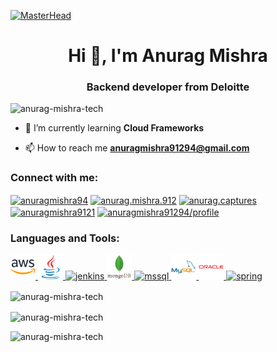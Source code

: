 [![MasterHead](https://deloitteie.wd3.myworkdayjobs.com/wday/cxs/deloitteie/Experienced_Professionals/sidebarimage/d7e4ba2ed6f70193b0f298042602f500)](https://github.com/anurag-mishra-tech/)
<h1 align="center">Hi 👋, I'm Anurag Mishra</h1>
<h3 align="center">Backend developer from Deloitte</h3>
<p align="left"> <img src="https://komarev.com/ghpvc/?username=anurag-mishra-tech&label=Profile%20views&color=0e75b6&style=flat" alt="anurag-mishra-tech" /> </p>

- 🌱 I’m currently learning **Cloud Frameworks**

- 📫 How to reach me **anuragmishra91294@gmail.com**

<h3 align="left">Connect with me:</h3>
<p align="left">
<a href="https://linkedin.com/in/anuragmishra94" target="blank"><img align="center" src="https://raw.githubusercontent.com/rahuldkjain/github-profile-readme-generator/master/src/images/icons/Social/linked-in-alt.svg" alt="anuragmishra94" height="30" width="40" /></a>
<a href="https://fb.com/anurag.mishra.912" target="blank"><img align="center" src="https://raw.githubusercontent.com/rahuldkjain/github-profile-readme-generator/master/src/images/icons/Social/facebook.svg" alt="anurag.mishra.912" height="30" width="40" /></a>
<a href="https://instagram.com/anurag.captures" target="blank"><img align="center" src="https://raw.githubusercontent.com/rahuldkjain/github-profile-readme-generator/master/src/images/icons/Social/instagram.svg" alt="anurag.captures" height="30" width="40" /></a>
<a href="https://www.hackerrank.com/anuragmishra9121" target="blank"><img align="center" src="https://raw.githubusercontent.com/rahuldkjain/github-profile-readme-generator/master/src/images/icons/Social/hackerrank.svg" alt="anuragmishra9121" height="30" width="40" /></a>
<a href="https://auth.geeksforgeeks.org/user/anuragmishra91294/profile" target="blank"><img align="center" src="https://raw.githubusercontent.com/rahuldkjain/github-profile-readme-generator/master/src/images/icons/Social/geeks-for-geeks.svg" alt="anuragmishra91294/profile" height="30" width="40" /></a>
</p>

<h3 align="left">Languages and Tools:</h3>
<p align="left"> <a href="https://aws.amazon.com" target="_blank" rel="noreferrer"> <img src="https://raw.githubusercontent.com/devicons/devicon/master/icons/amazonwebservices/amazonwebservices-original-wordmark.svg" alt="aws" width="40" height="40"/> </a> <a href="https://www.java.com" target="_blank" rel="noreferrer"> <img src="https://raw.githubusercontent.com/devicons/devicon/master/icons/java/java-original.svg" alt="java" width="40" height="40"/> </a> <a href="https://www.jenkins.io" target="_blank" rel="noreferrer"> <img src="https://www.vectorlogo.zone/logos/jenkins/jenkins-icon.svg" alt="jenkins" width="40" height="40"/> </a> <a href="https://www.mongodb.com/" target="_blank" rel="noreferrer"> <img src="https://raw.githubusercontent.com/devicons/devicon/master/icons/mongodb/mongodb-original-wordmark.svg" alt="mongodb" width="40" height="40"/> </a> <a href="https://www.microsoft.com/en-us/sql-server" target="_blank" rel="noreferrer"> <img src="https://www.svgrepo.com/show/303229/microsoft-sql-server-logo.svg" alt="mssql" width="40" height="40"/> </a> <a href="https://www.mysql.com/" target="_blank" rel="noreferrer"> <img src="https://raw.githubusercontent.com/devicons/devicon/master/icons/mysql/mysql-original-wordmark.svg" alt="mysql" width="40" height="40"/> </a> <a href="https://www.oracle.com/" target="_blank" rel="noreferrer"> <img src="https://raw.githubusercontent.com/devicons/devicon/master/icons/oracle/oracle-original.svg" alt="oracle" width="40" height="40"/> </a> <a href="https://spring.io/" target="_blank" rel="noreferrer"> <img src="https://www.vectorlogo.zone/logos/springio/springio-icon.svg" alt="spring" width="40" height="40"/> </a> </p>

<p><img align="center" src="https://github-readme-streak-stats.herokuapp.com/?user=anurag-mishra-tech&" alt="anurag-mishra-tech" /></p>

<p><img align="center" src="https://github-readme-stats.vercel.app/api/top-langs?username=anurag-mishra-tech&show_icons=true&locale=en&layout=compact" alt="anurag-mishra-tech" /></p>


<p>&nbsp;<img align="left" src="https://github-readme-stats.vercel.app/api?username=anurag-mishra-tech&show_icons=true&locale=en" alt="anurag-mishra-tech" /></p>


